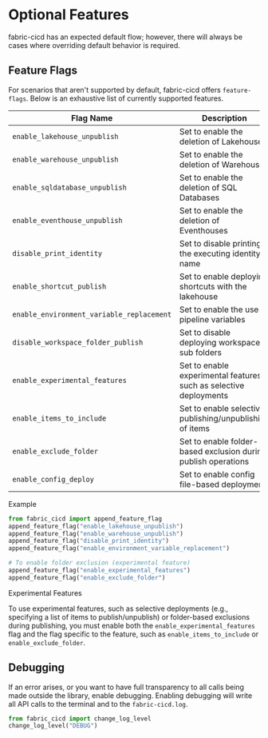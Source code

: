 # Optional Features

fabric-cicd has an expected default flow; however, there will always be cases where overriding default behavior is required.

## Feature Flags

For scenarios that aren't supported by default, fabric-cicd offers `feature-flags`. Below is an exhaustive list of currently supported features.

| Flag Name                                 | Description                                                        | Experimental |
| ----------------------------------------- | ------------------------------------------------------------------ | ------------ |
| `enable_lakehouse_unpublish`              | Set to enable the deletion of Lakehouses                           |              |
| `enable_warehouse_unpublish`              | Set to enable the deletion of Warehouses                           |              |
| `enable_sqldatabase_unpublish`            | Set to enable the deletion of SQL Databases                        |              |
| `enable_eventhouse_unpublish`             | Set to enable the deletion of Eventhouses                          |              |
| `disable_print_identity`                  | Set to disable printing the executing identity name                |              |
| `enable_shortcut_publish`                 | Set to enable deploying shortcuts with the lakehouse               |              |
| `enable_environment_variable_replacement` | Set to enable the use of pipeline variables                        |              |
| `disable_workspace_folder_publish`        | Set to disable deploying workspace sub folders                     |              |
| `enable_experimental_features`            | Set to enable experimental features, such as selective deployments |              |
| `enable_items_to_include`                 | Set to enable selective publishing/unpublishing of items           | ☑️           |
| `enable_exclude_folder`                   | Set to enable folder-based exclusion during publish operations     | ☑️           |
| `enable_config_deploy`                    | Set to enable config file-based deployment                         | ☑️           |

<span class="md-h3-nonanchor">Example</span>

```python
from fabric_cicd import append_feature_flag
append_feature_flag("enable_lakehouse_unpublish")
append_feature_flag("enable_warehouse_unpublish")
append_feature_flag("disable_print_identity")
append_feature_flag("enable_environment_variable_replacement")

# To enable folder exclusion (experimental feature)
append_feature_flag("enable_experimental_features")
append_feature_flag("enable_exclude_folder")
```

<span class="md-h3-nonanchor">Experimental Features</span>

To use experimental features, such as selective deployments (e.g., specifying a list of items to publish/unpublish) or folder-based exclusions during publishing, you must enable both the `enable_experimental_features` flag and the flag specific to the feature, such as `enable_items_to_include` or `enable_exclude_folder`.

## Debugging

If an error arises, or you want to have full transparency to all calls being made outside the library, enable debugging. Enabling debugging will write all API calls to the terminal and to the `fabric-cicd.log`.

```python
from fabric_cicd import change_log_level
change_log_level("DEBUG")
```

